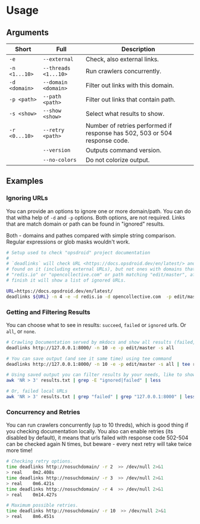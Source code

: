 # Usage

## Arguments

| Short            | Full                     | Description
|------------------|--------------------------|-----------------------------
| `-e`             | `--external`             | Check, also external links.
| `-n <1...10>`    | `--threads  <1...10>`    | Run crawlers concurrently.
| `-d <domain>`    | `--domain   <domain>`    | Filter out links with this domain.
| `-p <path>`      | `--path     <path>`      | Filter out links that contain path.
| `-s <show>`      | `--show     <show>`      | Select what results to show.
| `-r <0...10>`    | `--retry    <path>`      | Number of retries performed if response has 502, 503 or 504 response code.
|                  | `--version`              | Outputs command version.
|                  | `--no-colors`            | Do not colorize output.


## Examples

### Ignoring URLs

You can provide an options to ignore one or more domain/path. You can do that witha help of `-d` and `-p` options. Both options, are not required. Links that are match domain or path can be found in "ignored" results.

Both - domains and pathes compared with simple string comparison. Regular expressions or glob masks wouldn't work.

```bash
# Setup used to check "opsdroid" project documentation
#
# `deadlinks` will check URL <https://docs.opsdroid.dev/en/latest/> and all pages
# found on it (including external URLs), but not ones with domains that match
# "redis.io" or "opencollective.com" or path matching "edit/master", after
# finish it will show a list of ignored URLs.

URL=https://docs.opsdroid.dev/en/latest/
deadlinks ${URL} -n 4 -e -d redis.io -d opencollective.com  -p edit/master -s ignored
```

### Getting and Filtering Results

You can choose what to see in results: `succeed`, `failed` or `ignored` urls. Or `all`, or `none`.

```bash
# Crawling Documentation served by mkdocs and show all results (failed, ignored and succeed)
deadlinks http://127.0.0.1:8000/ -n 10 -e -p edit/master -s all

# You can save output (and see it same time) using tee command
deadlinks http://127.0.0.1:8000/ -n 10 -e -p edit/master -s all | tee results.txt

# Using saved output you can filter results by your needs, like to show failed and ignored URLs only.
awk 'NR > 3' results.txt | grep -E "ignored|failed" | less

# Or, failed local URLs
awk 'NR > 3' results.txt | grep "failed" | grep "127.0.0.1:8000" | less
```

### Concurrency and Retries

You can run crawlers concurrently (up to 10 threds), which is good thing if you checking documentation locally. You also can enable retries (its disabled by default), it means that urls failed with response code 502-504 can be checked again N times, but beware - every next retry will take twice more time!

```bash
# Checking retry options.
time deadlinks http://nosuchdomain/ -r 2  >> /dev/null 2>&1
> real    0m2.408s
time deadlinks http://nosuchdomain/ -r 3  >> /dev/null 2>&1
> real    0m6.421s
time deadlinks http://nosuchdomain/ -r 4  >> /dev/null 2>&1
> real    0m14.427s

# Maximum possible retries.
time deadlinks http://nosuchdomain/ -r 10  >> /dev/null 2>&1
> real    8m6.451s
```

